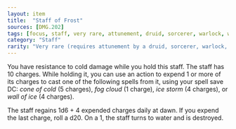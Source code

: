 ```yaml
---
layout: item
title:  "Staff of Frost"
sources: [DMG.202]
tags: [focus, staff, very rare, attunement, druid, sorcerer, warlock, wizard]
category: "Staff"
rarity: "Very rare (requires attunement by a druid, sorcerer, warlock, or wizard)"
---
```


You have resistance to cold damage while you hold this staff. The staff has 10 charges. While holding it, you can use an action to expend 1 or more of its charges to cast one of the following spells from it, using your spell save DC: _cone of cold_ (5 charges), _fog cloud_ (1 charge), _ice storm_ (4 charges), or _wall of ice_ (4 charges).

The staff regains 1d6 + 4 expended charges daily at dawn. If you expend the last charge, roll a d20. On a 1, the staff turns to water and is destroyed.